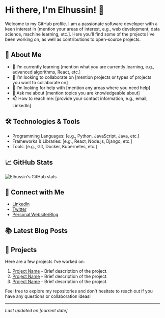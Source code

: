 # Hi there, I'm Elhussin! 👋

Welcome to my GitHub profile. I am a passionate software developer with a keen interest in [mention your areas of interest, e.g., web development, data science, machine learning, etc.]. Here you'll find some of the projects I've been working on, as well as contributions to open-source projects.

## 🚀 About Me

- 🌱 I’m currently learning [mention what you are currently learning, e.g., advanced algorithms, React, etc.]
- 👯 I’m looking to collaborate on [mention projects or types of projects you want to collaborate on]
- 🤔 I’m looking for help with [mention any areas where you need help]
- 💬 Ask me about [mention topics you are knowledgeable about]
- 📫 How to reach me: [provide your contact information, e.g., email, LinkedIn]

## 🛠️ Technologies & Tools

- Programming Languages: [e.g., Python, JavaScript, Java, etc.]
- Frameworks & Libraries: [e.g., React, Node.js, Django, etc.]
- Tools: [e.g., Git, Docker, Kubernetes, etc.]

## 📈 GitHub Stats

![Elhussin's GitHub stats](https://github-readme-stats.vercel.app/api?username=Elhussin&show_icons=true&theme=radical)

## 🔗 Connect with Me

- [LinkedIn](https://www.linkedin.com/in/your-profile)
- [Twitter](https://twitter.com/your-profile)
- [Personal Website/Blog](https://your-website.com)

## 📚 Latest Blog Posts

<!-- BLOG-POST-LIST:START -->
<!-- BLOG-POST-LIST:END -->

## 📝 Projects

Here are a few projects I've worked on:

1. [Project Name](https://github.com/Elhussin/project-name) - Brief description of the project.
2. [Project Name](https://github.com/Elhussin/project-name) - Brief description of the project.
3. [Project Name](https://github.com/Elhussin/project-name) - Brief description of the project.

Feel free to explore my repositories and don't hesitate to reach out if you have any questions or collaboration ideas!

---

*Last updated on [current date]*